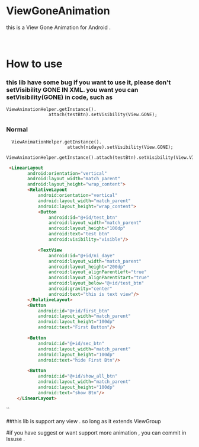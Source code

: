 # ViewGoneAnimation
this is a View Gone Animation for Android .


<br> How to use
===

 ### this lib have some bug  if you want to use it, please don't setVisibility GONE IN XML.  you want  you can setVisibility(GONE) in code, such as
 ```aidl
ViewAnimationHelper.getInstance().
                 attach(testBtn).setVisibility(View.GONE);

```

### Normal
 ```aidl
   ViewAnimationHelper.getInstance().
                        attach(nidaye).setVisibility(View.GONE);
```

```aidl
ViewAnimationHelper.getInstance().attach(testBtn).setVisibility(View.VISIBLE);
```

```html
 <LinearLayout
        android:orientation="vertical"
        android:layout_width="match_parent"
        android:layout_height="wrap_content">
        <RelativeLayout
            android:orientation="vertical"
            android:layout_width="match_parent"
            android:layout_height="wrap_content">
            <Button
                android:id="@+id/test_btn"
                android:layout_width="match_parent"
                android:layout_height="100dp"
                android:text="test btn"
                android:visibility="visible"/>

            <TextView
                android:id="@+id/ni_daye"
                android:layout_width="match_parent"
                android:layout_height="200dp"
                android:layout_alignParentLeft="true"
                android:layout_alignParentStart="true"
                android:layout_below="@+id/test_btn"
                android:gravity="center"
                android:text="this is text view"/>
        </RelativeLayout>
        <Button
            android:id="@+id/first_btn"
            android:layout_width="match_parent"
            android:layout_height="100dp"
            android:text="First Button"/>

        <Button
            android:id="@+id/sec_btn"
            android:layout_width="match_parent"
            android:layout_height="100dp"
            android:text="hide First Btn"/>

        <Button
            android:id="@+id/show_all_btn"
            android:layout_width="match_parent"
            android:layout_height="100dp"
            android:text="show Btn"/>
    </LinearLayout>
```
``

##this lib is support any view . so long as it extends ViewGroup
 
#if you have suggest or want support more animation , you can commit in Issuse .
 


